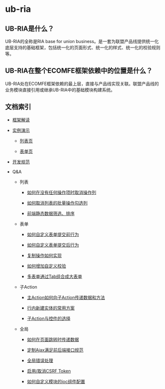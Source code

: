 ub-ria
======

## UB-RIA是什么？

UB-RIA的全称是RIA base for union business。是一套为联盟产品线提供统一化底层支持的基础框架，包括统一化的页面形式、统一化的样式、统一化的校验规则等。

## UB-RIA在整个ECOMFE框架依赖中的位置是什么？

UB-RIA处在ECOMFE框架依赖的最上层，直接与产品线实现关联。联盟产品线的业务模块直接引用或继承UB-RIA中的基础模块构建系统。

## 文档索引

- [框架解读](doc/structure.md)

- [实例演示](doc/demo.md)

   - [列表页](doc/list.md)

   - [表单页](doc/form.md)

- [开发规范](doc/rule.md)

- Q&A

  - 列表

    - [如何在没有任何操作项时取消操作列](doc/cancelOperationColumn.md)

    - [如何取消列表的批量操作勾选列](doc/cancelBatch.md)

    - [前端静态数据筛选、排序](doc/staticFilterList.md)

  - 表单

    - [如何自定义表单提交前行为](doc/beforeSubmitHandle.md)

    - [如何自定义表单提交后行为](doc/afterSubmitHandle.md)

    - [复制操作如何实现](doc/copyForm.md)

    - [如何增加自定义校验](doc/customValidate.md)

    - [多表单通过Tab组合成大表单](doc/bigForm.md)

  - 子Action

    - [主Action如何向子Action传递数据和方法](doc/childAction.md)

    - [行内新建实体的常用方案](doc/newEntity.md)
  
    - [子Action与控件的选择](doc/actionOrControl.md)
  
  - 全局

    - [如何在页面跳转时传递数据](doc/transferDataWhenRedirect.md)

    - [定制Ajax满足前后端接口规范](doc/customAjax.md)

    - [全局错误处理](doc/globalError.md)

    - [启用/取消CSRF Token](doc/csrfToken.md)

    - [如何自定义模块的ioc组件配置](doc/customIoc.md)
